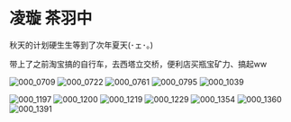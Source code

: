 # 凌璇 茶羽中

秋天的计划硬生生等到了次年夏天(･ェ･。)

带上了之前淘宝搞的自行车，去西塔立交桥，便利店买瓶宝矿力、搞起ww

![000_0709](https://user-images.githubusercontent.com/1933673/187243543-be1b90a1-9942-495d-b71e-c48c6739d999.jpg)
![000_0722](https://user-images.githubusercontent.com/1933673/187243555-171e9f27-9680-4f2f-8ed1-a4fc7bf8a767.jpg)
![000_0761](https://user-images.githubusercontent.com/1933673/187243561-9d5ee7d5-a6af-4334-9246-e18fbf7f4f0d.jpg)
![000_0795](https://user-images.githubusercontent.com/1933673/187243567-f6fbf855-5e86-4c0f-be22-0e76d17aea0c.jpg)
![000_1039](https://user-images.githubusercontent.com/1933673/187243571-cb8221ac-b2e6-4c4d-9980-298246b379b6.jpg)
<!-- ![000_1093](https://user-images.githubusercontent.com/1933673/187243574-61708721-7aba-4e89-9079-9150004a6c40.jpg) -->
![000_1197](https://user-images.githubusercontent.com/1933673/187243580-8a95a659-96a4-443f-b25b-492583567ef8.jpg)
![000_1200](https://user-images.githubusercontent.com/1933673/187243585-8b94be94-fc79-4ad8-b1c4-4b748daced3a.jpg)
![000_1219](https://user-images.githubusercontent.com/1933673/187243590-b9d9fec7-978e-4a9f-adc2-edd51a32bccd.jpg)
![000_1229](https://user-images.githubusercontent.com/1933673/187243598-8a3fa8ea-8c34-4902-b0a8-715520edb2e8.jpg)
![000_1354](https://user-images.githubusercontent.com/1933673/187243601-6d56d169-6eb5-4661-a1c5-3f47973b55f3.jpg)
![000_1360](https://user-images.githubusercontent.com/1933673/187243606-d8acab27-b0f5-472a-a996-fedcfc88aa37.jpg)
![000_1391](https://user-images.githubusercontent.com/1933673/187243607-ed506a2d-781c-4156-8d64-2105581f0084.jpg)
